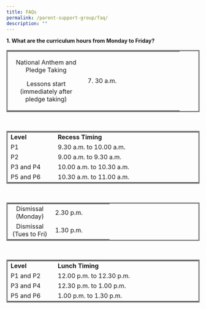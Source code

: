 ```yaml
---
title: FAQs
permalink: /parent-support-group/faq/
description: ""
---
```

<p><strong>1. What are the curriculum hours from Monday to Friday?</strong></p>
<table style="border-style: solid;">
<tbody>
<tr>
<td style="width: 185px;">
<p style="text-align: center;">National Anthem and Pledge Taking</p>
<p style="text-align: center;">Lessons start (immediately after pledge taking)</p>
</td>
<td style="width: 232px;">7. 30 a.m.</td>
</tr>
</tbody>
</table><br>
<table style="border-style: solid;">
<tbody>
<tr>
<td width="107"><strong>Level</strong></td>
<td colspan="2" width="480"><strong>Recess Timing</strong></td>
</tr>
<tr>
<td width="107">P1</td>
<td colspan="2" width="480">9.30 a.m. to 10.00 a.m.</td>
</tr>
<tr>
<td>P2</td>
<td colspan="2">9.00 a.m. to 9.30 a.m.</td>
</tr>
<tr>
<td width="107">P3 and P4</td>
<td colspan="2" width="480">10.00 a.m. to 10.30 a.m.</td>
</tr>
<tr>
<td width="107">P5 and P6</td>
<td colspan="2" width="480">10.30 a.m. to 11.00 a.m.</td>
</tr>
</tbody>
</table><br>
<table style="border-style: solid;">
<tbody>
<tr>
<td style="text-align: center; width: 100px;">Dismissal (Monday)</td>
<td style="width: 134px;">2.30 p.m.</td>
</tr>
<tr>
<td style="text-align: center; width: 100px;">Dismissal (Tues to Fri)</td>
<td style="width: 134px;">1.30 p.m.</td>
</tr>
</tbody>
</table><br>
<table style="border-style: solid;">
<tbody>
<tr>
<td width="107"><strong>Level</strong></td>
<td colspan="2" width="480"><strong>Lunch Timing</strong></td>
</tr>
<tr>
<td width="107">P1 and P2</td>
<td colspan="2" width="480">12.00 p.m. to 12.30 p.m.</td>
</tr>
<tr>
<td>P3 and P4</td>
<td colspan="2">12.30 p.m. to 1.00 p.m.</td>
</tr>
<tr>
<td width="107">P5 and P6</td>
<td colspan="2" width="480">1.00 p.m. to 1.30 p.m.</td>
</tr>
</tbody>
</table>